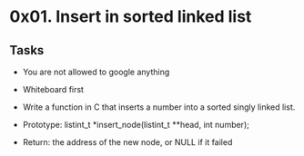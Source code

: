 # 0x01. Insert in sorted linked list

## Tasks

- You are not allowed to google anything
- Whiteboard first
- Write a function in C that inserts a number into a sorted singly linked list.

- Prototype: listint_t \*insert_node(listint_t \*\*head, int number);
- Return: the address of the new node, or NULL if it failed
